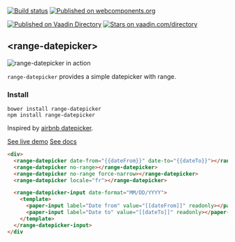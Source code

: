 [![Build status](https://travis-ci.org/RoXuS/range-datepicker.svg?branch=master)](https://travis-ci.org/RoXuS/range-datepicker)
[![Published on webcomponents.org](https://img.shields.io/badge/webcomponents.org-published-blue.svg)](https://www.webcomponents.org/element/roxus/range-datepicker)  

[![Published on Vaadin  Directory](https://img.shields.io/badge/Vaadin%20Directory-published-00b4f0.svg)](https://vaadin.com/directory/component/RoXuSrange-datepicker)
[![Stars on vaadin.com/directory](https://img.shields.io/vaadin-directory/star/RoXuSrange-datepicker.svg)](https://vaadin.com/directory/component/RoXuSrange-datepicker)

## &lt;range-datepicker&gt;

![range-datepicker in action](https://raw.githubusercontent.com/roxus/range-datepicker/master/demo.png)

`range-datepicker` provides a simple datepicker with range.

### Install

    bower install range-datepicker
    npm install range-datepicker

Inspired by [airbnb datepicker](https://github.com/airbnb/react-dates).

[See live demo](https://roxus.github.io/range-datepicker/components/range-datepicker/demo/)
[See docs](https://roxus.github.io/range-datepicker/)

<!---
```
<custom-element-demo>
  <template>
    <script src="../webcomponentsjs/webcomponents-lite.js"></script>
    <link rel="import" href="range-datepicker.html">
    <style is="custom-style">
      div {
        height: 320px;
        width: 100%;
      }
    </style>
    <next-code-block></next-code-block>
  </template>
</custom-element-demo>
```
-->
```html
<div>
  <range-datepicker date-from="{{dateFrom}}" date-to="{{dateTo}}"></range-datepicker>
  <range-datepicker no-range></range-datepicker>
  <range-datepicker no-range force-narrow></range-datepicker>
  <range-datepicker locale="fr"></range-datepicker>

  <range-datepicker-input date-format="MM/DD/YYYY">
    <template>
      <paper-input label="Date from" value="[[dateFrom]]" readonly></paper-input>
      <paper-input label="Date to" value="[[dateTo]]" readonly></paper-input>
    </template>
  </range-datepicker-input>
</div
```

